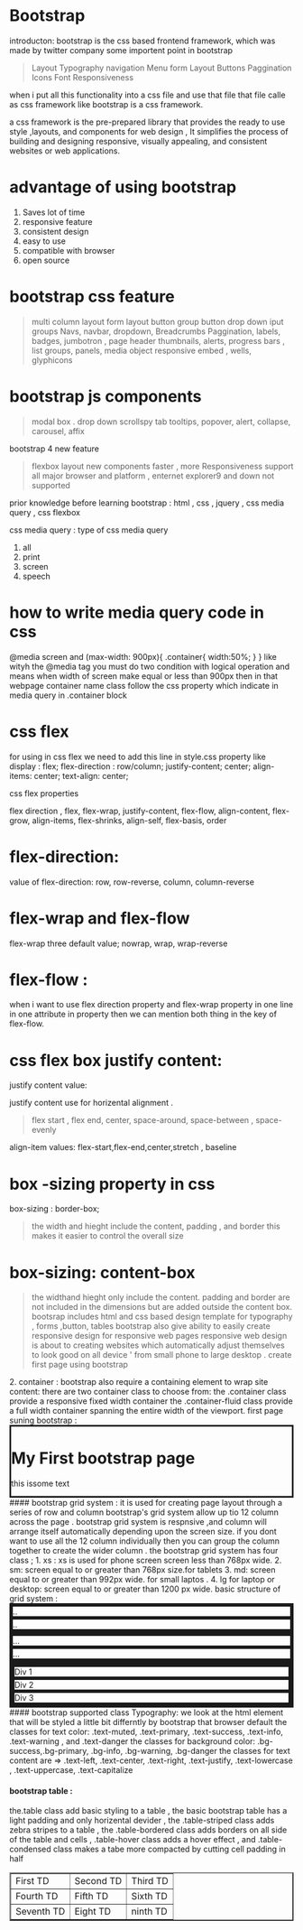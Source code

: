 # Bootstrap 

introducton:
bootstrap is the css based frontend framework, which was made by twitter company 
some importent point in bootstrap

> Layout
> Typography
> navigation Menu
> form Layout
> Buttons
> Paggination
> Icons Font
> Responsiveness

when i put all this functionality into a css file and use that file that file calle as css framework like bootstrap is a css framework.

a css framework is the pre-prepared library that provides the ready to use style ,layouts, and components for web design , It simplifies the process of building and designing responsive, visually appealing, and consistent websites or web applications.

# advantage of using bootstrap
1. Saves lot of time
2. responsive feature
3. consistent design 
4. easy to use 
5. compatible with browser
6. open source

# bootstrap css feature 
> multi column layout 
> form layout 
> button group 
> button drop down 
> iput groups 
> Navs, navbar, dropdown, Breadcrumbs
> Paggination, labels, badges, jumbotron , page header 
> thumbnails, alerts, progress bars , list groups, panels, media object 
> responsive embed , wells, glyphicons
# bootstrap js components

> modal box
. drop down 
> scrollspy
> tab 
> tooltips, popover, alert, collapse, carousel, affix

bootstrap 4 new feature
> flexbox layout
> new components 
> faster , more Responsiveness
support all major browser and platform , enternet explorer9 and down not supported 

prior knowledge before learning bootstrap :
html , css , jquery , css media query , css flexbox

css media query :
type of css media query 
1. all 
2. print
3. screen 
4. speech

# how to write media query code in css 
@media screen and (max-width: 900px){
    .container{
        width:50%;
    }
}
like wityh the @media tag you must do two condition with logical operation and means when width of screen make equal or less than 900px then in that webpage 
container name class follow the css property which indicate in media query in .container block 

# css flex 
for using in css flex we need to add this line in style.css property like 
display : flex;
flex-direction : row/column;
justify-content; center;
align-items: center;
text-align: center;

css flex properties

flex direction , flex, flex-wrap, justify-content, flex-flow, align-content, flex-grow, align-items, flex-shrinks, align-self, flex-basis, order

# flex-direction:
value of flex-direction:
row, row-reverse, column, column-reverse


# flex-wrap and flex-flow
flex-wrap three default value;
nowrap, wrap, wrap-reverse
# flex-flow : 
 when i want to use flex direction property and flex-wrap property in one line in one attribute in property then we can mention both thing in the key of flex-flow.

# css flex box justify content:

justify content value:

justify content use for horizental alignment .
> flex start , flex end, center, space-around, space-between , space-evenly

align-item values:
flex-start,flex-end,center,stretch , baseline

# box -sizing property in css

box-sizing : border-box;
> the width and hieght include the content, padding , and border
> this makes it easier to control the overall size 

# box-sizing: content-box

> the widthand hieght only include the content.
> padding and border are not included in the dimensions but are added outside the content box.
bootsrap includes html and css based design template for typography , forms ,button, tables 
bootstrap also give ability to easily create responsive design for responsive web pages 
responsive web design is about to creating websites which automatically adjust themselves to look good on all device '
from small phone to large desktop .
create first page using bootstrap 
<meta name="viewport" content="width=device-width,initial-scale=1">
2. container :
bootstrap also require a containing element to wrap site content:
there are two container class to choose from:
the .container class provide a responsive fixed width container 
the .container-fluid class provide a full width container spanning the entire width of the viewport.
first page suning bootstrap :
<!DOCTYPE html>
<html lang="en">
<head>
<title>BootStrap Example</title>
<meta charset="utf-8">
<meta name="viewport" content="width=device-width, initial-scale=1">
<link rel="stylesheet" href="https://maxcdn.bootstrapcdn.com/bootstrap/3.3.7/css/bootstrap.min.css">
</head>
<body>
<div class="container">
<h1> My First bootstrap page</h1>
<p> this issome text</p>
</div>
</body>
</html>
#### bootstrap grid system :
it is used for creating page layout through a series of row and column 
bootstrap's grid system allow up tio 12 column across the page .
bootstrap grid system is respnsive ,and column will arrange itself automatically depending upon the screen size.
if you dont want to use all the 12 column individually then you can group the column together to create the wider column .
the bootstrap grid system has four class ;
1. xs : xs is used for phone screen screen less than 768px wide.
2. sm: screen equal to or greater than 768px size.for tablets
3. md: screen equal to or greater than 992px wide. for small laptos .
4. lg for laptop or desktop: screen equal to or greater than 1200 px wide.
basic structure of grid system :
<div class="row">
<div class="col">..</div>
<div class="col">..</div>
</div>
<div class="row">
<div class="col">...</div>
<div class="col">...</div>
</div>
<html>
<head>
<meta name="viewport" content="width=device-width,initial-scale=1">
<link rel="stylesheet" href="https://cdn.jsdelivr.net/npm/bootstrap@5.3.3/dist/css/bootstrap.min.css" integrity="sha384-QWTKZyjpPEjISv5WaRU9OFeRpok6YctnYmDr5pNlyT2bRjXh0JMhjY6hW+ALEwIH" crossorigin="anonymous">
<style>
    div{
        border:solid;
    }
</style>
</head>
<body>
<div class="container">
<div class="row">
<div class="col-sm-6 col-md-4">Div 1</div>
<div class="col-sm-3 col-md-4">Div 2</div>
<div class="col-sm-3 col-md-4">Div 3</div>
</div>
</div>
</body>
</html>
#### bootstrap supported class 
Typography:
we look at the html element that will be styled a little bit differntly by bootstrap that browser default 
the classes for text color:
.text-muted, .text-primary, .text-success, .text-info, .text-warning , and .text-danger
the classes for background color:
.bg-success,.bg-primary, .bg-info, .bg-warning, .bg-danger
the classes for text content are => .text-left, .text-center, .text-right, .text-justify, .text-lowercase , .text-uppercase, .text-capitalize

#### bootstrap table :
the.table class add basic styling to a table , the basic bootstrap table has a light padding and only horizental devider ,
the .table-striped class adds zebra stripes to a table , the .table-bordered class adds borders on all side of the table and cells ,
.table-hover class adds a hover effect , and .table-condensed class makes a tabe more compacted by cutting cell padding in half

<table border=2 class="table table-striped table-hover table-bordered table-condensed">
<tr><td>First TD</td><td>Second TD</td><td>Third TD</td></tr>
<tr><td>Fourth TD</td><td>Fifth TD</td><td>Sixth TD</td></tr>
<tr><td>Seventh TD</td><td>Eight TD</td><td>ninth TD</td></tr>
</table>


